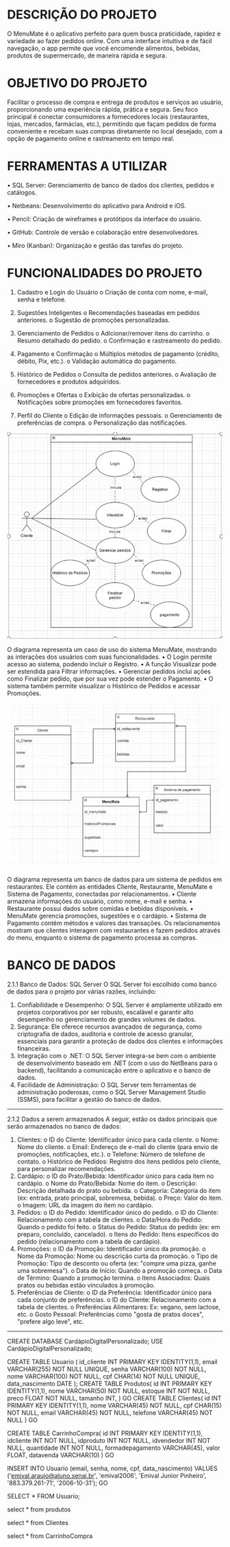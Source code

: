 # DESCRIÇÃO DO PROJETO
O MenuMate é o aplicativo perfeito para quem busca praticidade, rapidez e variedade ao fazer pedidos online. Com uma interface intuitiva e de fácil navegação, o app permite que você encomende alimentos, bebidas, produtos de supermercado, de maneira rápida e segura.
# OBJETIVO DO PROJETO
  Facilitar o processo de compra e entrega de produtos e serviços ao usuário, proporcionando uma experiência rápida, prática e segura. Seu foco principal é conectar consumidores a fornecedores locais (restaurantes, lojas, mercados, farmácias, etc.), permitindo que façam pedidos de forma conveniente e recebam suas compras diretamente no local desejado, com a opção de pagamento online e rastreamento em tempo real.
# FERRAMENTAS A UTILIZAR
•	SQL Server: Gerenciamento de banco de dados dos clientes, pedidos e catálogos.

•	Netbeans: Desenvolvimento do aplicativo para Android e iOS.

•	Pencil: Criação de wireframes e protótipos da interface do usuário.

•	GitHub: Controle de versão e colaboração entre desenvolvedores.

•	Miro (Kanban): Organização e gestão das tarefas do projeto.

# FUNCIONALIDADES DO PROJETO

1.	Cadastro e Login do Usuário
o	Criação de conta com nome, e-mail, senha e telefone.

2.	Sugestões Inteligentes
o	Recomendações baseadas em pedidos anteriores.
o	Sugestão de promoções personalizadas.

3.	Gerenciamento de Pedidos
o	Adicionar/remover itens do carrinho.
o	Resumo detalhado do pedido.
o	Confirmação e rastreamento do pedido.

4.	Pagamento e Confirmação
o	Múltiplos métodos de pagamento (crédito, débito, Pix, etc.).
o	Validação automática do pagamento.

5.	Histórico de Pedidos
o	Consulta de pedidos anteriores.
o	Avaliação de fornecedores e produtos adquiridos.

6.	Promoções e Ofertas
o	Exibição de ofertas personalizadas.
o	Notificações sobre promoções em fornecedores favoritos.

7.	Perfil do Cliente
o	Edição de informações pessoais.
o	Gerenciamento de preferências de compra.
o	Personalização das notificações.

![Imagem do Circuito](Casodeuso.png)


  O diagrama representa um caso de uso do sistema MenuMate, mostrando as interações dos usuários com suas funcionalidades.
•	O Login permite acesso ao sistema, podendo incluir o Registro.
•	A função Visualizar pode ser estendida para Filtrar informações.
•	Gerenciar pedidos inclui ações como Finalizar pedido, que por sua vez pode estender o Pagamento.
•	O sistema também permite visualizar o Histórico de Pedidos e acessar Promoções.

![Imagem do Circuito](logico.png)


  O diagrama representa um banco de dados para um sistema de pedidos em restaurantes. Ele contém as entidades Cliente, Restaurante, MenuMate e Sistema de Pagamento, conectadas por relacionamentos.
•	Cliente armazena informações do usuário, como nome, e-mail e senha.
•	Restaurante possui dados sobre comidas e bebidas disponíveis.
•	MenuMate gerencia promoções, sugestões e o cardápio.
•	Sistema de Pagamento contém métodos e valores das transações.
Os relacionamentos mostram que clientes interagem com restaurantes e fazem pedidos através do menu, enquanto o sistema de pagamento processa as compras.

#	BANCO DE DADOS
2.1.1	Banco de Dados: SQL Server
O SQL Server foi escolhido como banco de dados para o projeto por várias razões, incluindo:
1.	Confiabilidade e Desempenho: O SQL Server é amplamente utilizado em projetos corporativos por ser robusto, escalável e garantir alto desempenho no gerenciamento de grandes volumes de dados.
2.	Segurança: Ele oferece recursos avançados de segurança, como criptografia de dados, auditoria e controle de acesso granular, essenciais para garantir a proteção de dados dos clientes e informações financeiras.
3.	Integração com o .NET: O SQL Server integra-se bem com o ambiente de desenvolvimento baseado em .NET (com o uso do NetBeans para o backend), facilitando a comunicação entre o aplicativo e o banco de dados.
4.	Facilidade de Administração: O SQL Server tem ferramentas de administração poderosas, como o SQL Server Management Studio (SSMS), para facilitar a gestão do banco de dados.
________________________________________
2.1.2	Dados a serem armazenados
A seguir, estão os dados principais que serão armazenados no banco de dados:
1.	Clientes:
o	ID do Cliente: Identificador único para cada cliente.
o	Nome: Nome do cliente.
o	Email: Endereço de e-mail do cliente (para envio de promoções, notificações, etc.).
o	Telefone: Número de telefone de contato.
o	Histórico de Pedidos: Registro dos itens pedidos pelo cliente, para personalizar recomendações.
2.	Cardápio:
o	ID do Prato/Bebida: Identificador único para cada item no cardápio.
o	Nome do Prato/Bebida: Nome do item.
o	Descrição: Descrição detalhada do prato ou bebida.
o	Categoria: Categoria do item (ex: entrada, prato principal, sobremesa, bebida).
o	Preço: Valor do item.
o	Imagem: URL da imagem do item no cardápio.
3.	Pedidos:
o	ID do Pedido: Identificador único do pedido.
o	ID do Cliente: Relacionamento com a tabela de clientes.
o	Data/Hora do Pedido: Quando o pedido foi feito.
o	Status do Pedido: Status do pedido (ex: em preparo, concluído, cancelado).
o	Itens do Pedido: Itens específicos do pedido (relacionamento com a tabela de cardápio).
4.	Promoções:
o	ID da Promoção: Identificador único da promoção.
o	Nome da Promoção: Nome ou descrição curta da promoção.
o	Tipo de Promoção: Tipo de desconto ou oferta (ex: "compre uma pizza, ganhe uma sobremesa").
o	Data de Início: Quando a promoção começa.
o	Data de Término: Quando a promoção termina.
o	Itens Associados: Quais pratos ou bebidas estão vinculados à promoção.
5.	Preferências de Cliente:
o	ID da Preferência: Identificador único para cada conjunto de preferências.
o	ID do Cliente: Relacionamento com a tabela de clientes.
o	Preferências Alimentares: Ex: vegano, sem lactose, etc.
o	Gosto Pessoal: Preferências como "gosta de pratos doces", "prefere algo leve", etc.
________________________________________

CREATE DATABASE CardápioDigitalPersonalizado;
USE CardápioDigitalPersonalizado;


CREATE TABLE Usuario (
    id_cliente INT PRIMARY KEY IDENTITY(1,1),
    email VARCHAR(255) NOT NULL UNIQUE,
    senha VARCHAR(100) NOT NULL,
    nome VARCHAR(100) NOT NULL,
    cpf CHAR(14) NOT NULL UNIQUE,
    data_nascimento DATE
);
CREATE TABLE Produtos(
id INT PRIMARY KEY IDENTITY(1,1),
nome VARCHAR(50) NOT NULL,
estoque INT NOT NULL,
preco FLOAT NOT NULL, 
tamanho INT,
)
GO
CREATE TABLE Clientes(
id INT PRIMARY KEY IDENTITY(1,1),
nome VARCHAR(45) NOT NULL,
cpf CHAR(15) NOT NULL,
email VARCHAR(45) NOT NULL,
telefone VARCHAR(45) NOT NULL
)
GO

CREATE TABLE CarrinhoCompra(
id INT PRIMARY KEY IDENTITY(1,1),
idcliente INT NOT NULL,
idproduto INT NOT NULL,
idvendedor INT NOT NULL,
quantidade INT NOT NULL,
formadepagamento VARCHAR(45),
valor FLOAT,
datavenda VARCHAR(10)
)
GO

INSERT INTO Usuario (email, senha, nome, cpf, data_nascimento) 
VALUES 
('emival.araujo@aluno.senai.br', 'emival2006', 'Emival Junior Pinheiro', '883.379.261-71', '2006-10-31');
GO


SELECT * FROM Usuario;

select * from produtos

select * from Clientes

select * from CarrinhoCompra


